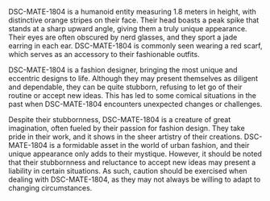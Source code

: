 DSC-MATE-1804 is a humanoid entity measuring 1.8 meters in height, with distinctive orange stripes on their face. Their head boasts a peak spike that stands at a sharp upward angle, giving them a truly unique appearance. Their eyes are often obscured by nerd glasses, and they sport a jade earring in each ear. DSC-MATE-1804 is commonly seen wearing a red scarf, which serves as an accessory to their fashionable outfits.

DSC-MATE-1804 is a fashion designer, bringing the most unique and eccentric designs to life. Although they may present themselves as diligent and dependable, they can be quite stubborn, refusing to let go of their routine or accept new ideas. This has led to some comical situations in the past when DSC-MATE-1804 encounters unexpected changes or challenges.

Despite their stubbornness, DSC-MATE-1804 is a creature of great imagination, often fueled by their passion for fashion design. They take pride in their work, and it shows in the sheer artistry of their creations. DSC-MATE-1804 is a formidable asset in the world of urban fashion, and their unique appearance only adds to their mystique. However, it should be noted that their stubbornness and reluctance to accept new ideas may present a liability in certain situations. As such, caution should be exercised when dealing with DSC-MATE-1804, as they may not always be willing to adapt to changing circumstances.
